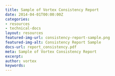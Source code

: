 ```yaml
---
title: Sample of Vortex Consistency Report
date: 2014-04-01T00:00:00Z
categories:
- resources
- technical-docs
layout: resources
featured-img-url: consistency-report-sample.png
featured-img-alt: Consistency Report Sample
docs-url: report_consistency.pdf
meta: Sample of Vortex Consistency Report
excerpt: 
author: vortex
keywords: 
---
```


